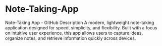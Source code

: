 # Note-Taking-App
Note-Taking App - GitHub Description  A modern, lightweight note-taking application designed for speed, simplicity, and flexibility. Built with a focus on intuitive user experience, this app allows users to capture ideas, organize notes, and retrieve information quickly across devices. 
